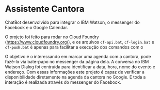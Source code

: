 # Assistente Cantora

ChatBot desenvolvido para integrar o IBM Watson, o messenger do Facebook e o Google Calendar.

O projeto foi feito para rodar no Cloud Foundry (https://www.cloudfoundry.org/), e os arquivos `cf-api.bat`, `cf-login.bat` e `cf-push.bat` é apenas para facilitar a execução dos comandos com o 

O objetivo é o interessando em marcar uma agenda com a cantora, pode fazê-lo via bate-papo no messenger da página dela. A conversa no IBM Watson Dialog foi contruída para identificar a data, hora, nome do evento e endereço. Com essas informações este projeto é capaz de verificar a disponibilidade diretamente na agenda da cantora no Google. E toda a interação é realizada através do messenger do Facebook.


